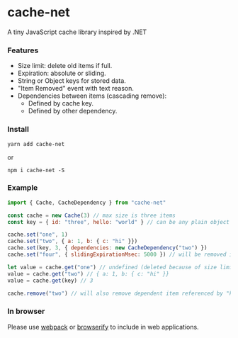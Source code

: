 # cache-net
A tiny JavaScript cache library inspired by .NET

### Features
* Size limit: delete old items if full.
* Expiration: absolute or sliding.
* String or Object keys for stored data.
* "Item Removed" event with text reason.
* Dependencies between items (cascading remove):
  - Defined by cache key.
  - Defined by other dependency.

### Install

`yarn add cache-net`

or

`npm i cache-net -S`

### Example
```javascript
import { Cache, CacheDependency } from "cache-net"

const cache = new Cache(3) // max size is three items
const key = { id: "three", hello: "world" } // can be any plain object

cache.set("one", 1)
cache.set("two", { a: 1, b: { c: "hi" }})
cache.set(key, 3, { dependencies: new CacheDependency("two") })
cache.set("four", { slidingExpirationMsec: 5000 }) // will be removed in 5 sec if not accessed

let value = cache.get("one") // undefined (deleted because of size limit)
value = cache.get("two") // { a: 1, b: { c: "hi" }}
value = cache.get(key) // 3

cache.remove("two") // will also remove dependent item referenced by "key"
```

### In browser
Please use [webpack](https://github.com/webpack/webpack) or [browserify](https://github.com/substack/node-browserify) to include in web applications.
